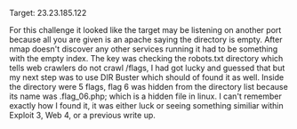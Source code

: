 Target: 23.23.185.122

For this challenge it looked like the target may be listening on another port because all you are given is an apache saying the directory is empty.  After nmap doesn't discover any other services running it had to be something with the empty index.  The key was checking the robots.txt directory which tells web crawlers do not crawl /flags, I had got lucky and guessed that but my next step was to use DIR Buster which should of found it as well.  Inside the directory were 5 flags, flag 6 was hidden from the directory list because its name was .flag_06.php; which is a hidden file in linux.  I can't remember exactly how I found it, it was either luck or seeing something similiar within Exploit 3, Web 4, or a previous write up.
